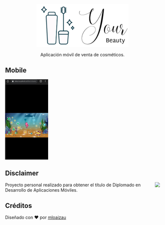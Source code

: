 <p align="center">
<img width="300px"  src="https://github.com/mloaizau/your-beauty/blob/master/src/assets/resize1.png" />
</p>

<p align="center">
Aplicación móvil de venta de cosméticos.
</p>

## Mobile
<div>
<img width="140px"  src="https://github.com/mloaizau/AtlantisGame/blob/master/docs/mob-demo1.png?raw=true" />
</div>

## Disclaimer
<div style="display: flex" >
  <label>  Proyecto personal realizado para obtener el título de Diplomado en Desarrollo de Aplicaciones Móviles.</label>
  <a href="https://www.credly.com/badges/38e19040-14e2-4c89-9de4-83f4a943e7f3/public_url">
    <img width="100px" src="https://images.credly.com/images/4967ac7e-75cf-4a27-bb4d-cd343489c6eb/image.png"/>
  </a>
</div>

## Créditos

Diseñado con ♥️ por [mloaizau](https://github.com/mloaizau)
